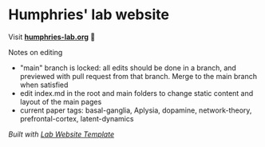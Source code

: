 
# Humphries' lab website

Visit **[humphries-lab.org](https://humphries-lab.org)** 🚀

Notes on editing
- "main" branch is locked: all edits should be done in a branch, and previewed with pull request from that branch. Merge to the main branch when satisfied
- edit index.md in the root and main folders to change static content and layout of the main pages
- current paper tags: basal-ganglia, Aplysia, dopamine, network-theory, prefrontal-cortex, latent-dynamics

_Built with [Lab Website Template](https://greene-lab.gitbook.io/lab-website-template-docs)_
